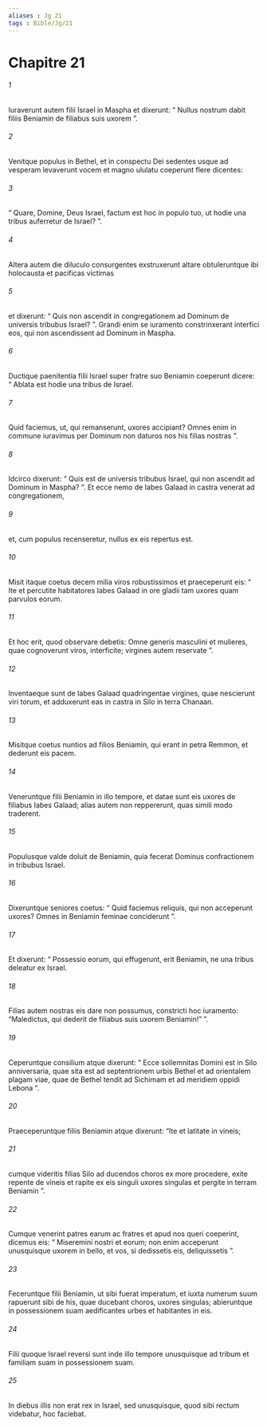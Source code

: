 ```yaml
---
aliases : Jg 21
tags : Bible/Jg/21
---
```


# Chapitre 21

###### 1
Iuraverunt autem filii Israel in Maspha et dixerunt: “ Nullus nostrum dabit filiis Beniamin de filiabus suis uxorem ”.
###### 2
Venitque populus in Bethel, et in conspectu Dei sedentes usque ad vesperam levaverunt vocem et magno ululatu coeperunt flere dicentes: 
###### 3
“ Quare, Domine, Deus Israel, factum est hoc in populo tuo, ut hodie una tribus auferretur de Israel? ”. 
###### 4
Altera autem die diluculo consurgentes exstruxerunt altare obtuleruntque ibi holocausta et pacificas victimas 
###### 5
et dixerunt: “ Quis non ascendit in congregationem ad Dominum de universis tribubus Israel? ”. Grandi enim se iuramento constrinxerant interfici eos, qui non ascendissent ad Dominum in Maspha.
###### 6
Ductique paenitentia filii Israel super fratre suo Beniamin coeperunt dicere: “ Ablata est hodie una tribus de Israel. 
###### 7
Quid faciemus, ut, qui remanserunt, uxores accipiant? Omnes enim in commune iuravimus per Dominum non daturos nos his filias nostras ”. 
###### 8
Idcirco dixerunt: “ Quis est de universis tribubus Israel, qui non ascendit ad Dominum in Maspha? ”. Et ecce nemo de Iabes Galaad in castra venerat ad congregationem, 
###### 9
et, cum populus recenseretur, nullus ex eis repertus est. 
###### 10
Misit itaque coetus decem milia viros robustissimos et praeceperunt eis: “ Ite et percutite habitatores Iabes Galaad in ore gladii tam uxores quam parvulos eorum. 
###### 11
Et hoc erit, quod observare debetis: Omne generis masculini et mulieres, quae cognoverunt viros, interficite; virgines autem reservate ”. 
###### 12
Inventaeque sunt de Iabes Galaad quadringentae virgines, quae nescierunt viri torum, et adduxerunt eas in castra in Silo in terra Chanaan.
###### 13
Misitque coetus nuntios ad filios Beniamin, qui erant in petra Remmon, et dederunt eis pacem. 
###### 14
Veneruntque filii Beniamin in illo tempore, et datae sunt eis uxores de filiabus Iabes Galaad; alias autem non reppererunt, quas simili modo traderent.
###### 15
Populusque valde doluit de Beniamin, quia fecerat Dominus confractionem in tribubus Israel. 
###### 16
Dixeruntque seniores coetus: “ Quid faciemus reliquis, qui non acceperunt uxores? Omnes in Beniamin feminae conciderunt ”. 
###### 17
Et dixerunt: “ Possessio eorum, qui effugerunt, erit Beniamin, ne una tribus deleatur ex Israel. 
###### 18
Filias autem nostras eis dare non possumus, constricti hoc iuramento: “Maledictus, qui dederit de filiabus suis uxorem Beniamin!” ”. 
###### 19
Ceperuntque consilium atque dixerunt: “ Ecce sollemnitas Domini est in Silo anniversaria, quae sita est ad septentrionem urbis Bethel et ad orientalem plagam viae, quae de Bethel tendit ad Sichimam et ad meridiem oppidi Lebona ”. 
###### 20
Praeceperuntque filiis Beniamin atque dixerunt: “Ite et latitate in vineis; 
###### 21
cumque videritis filias Silo ad ducendos choros ex more procedere, exite repente de vineis et rapite ex eis singuli uxores singulas et pergite in terram Beniamin ”. 
###### 22
Cumque venerint patres earum ac fratres et apud nos queri coeperint, dicemus eis: “ Miseremini nostri et eorum; non enim acceperunt unusquisque uxorem in bello, et vos, si dedissetis eis, deliquissetis ”.
###### 23
Feceruntque filii Beniamin, ut sibi fuerat imperatum, et iuxta numerum suum rapuerunt sibi de his, quae ducebant choros, uxores singulas; abieruntque in possessionem suam aedificantes urbes et habitantes in eis. 
###### 24
Filii quoque Israel reversi sunt inde illo tempore unusquisque ad tribum et familiam suam in possessionem suam.
###### 25
In diebus illis non erat rex in Israel, sed unusquisque, quod sibi rectum videbatur, hoc faciebat.
